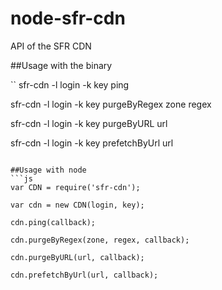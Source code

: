 node-sfr-cdn
============

API of the SFR CDN

##Usage with the binary

``
sfr-cdn -l login -k key ping

sfr-cdn -l login -k key purgeByRegex zone regex

sfr-cdn -l login -k key purgeByURL url

sfr-cdn -l login -k key prefetchByUrl url
```

##Usage with node
```js
var CDN = require('sfr-cdn');

var cdn = new CDN(login, key);

cdn.ping(callback);

cdn.purgeByRegex(zone, regex, callback);

cdn.purgeByURL(url, callback);

cdn.prefetchByUrl(url, callback);
```

